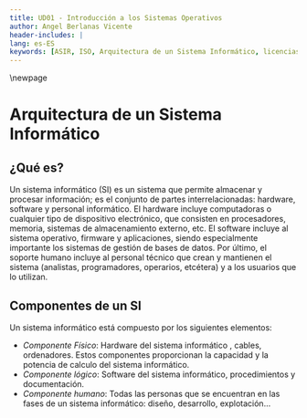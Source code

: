 ```yaml
---
title: UD01 - Introducción a los Sistemas Operativos
author: Angel Berlanas Vicente
header-includes: |
lang: es-ES
keywords: [ASIR, ISO, Arquitectura de un Sistema Informático, licencias]
---
```



\newpage

# Arquitectura de un Sistema Informático

## ¿Qué es? 

Un sistema informático (SI) es un sistema que permite almacenar y procesar información; es el conjunto de partes interrelacionadas: hardware, software y personal informático. El hardware incluye computadoras o cualquier tipo de dispositivo electrónico, que consisten en procesadores, memoria, sistemas de almacenamiento externo, etc. El software incluye al sistema operativo, firmware y aplicaciones, siendo especialmente importante los sistemas de gestión de bases de datos. Por último, el soporte humano incluye al personal técnico que crean y mantienen el sistema (analistas, programadores, operarios, etcétera) y a los usuarios que lo utilizan.

## Componentes de un SI

Un sistema informático está compuesto por los siguientes elementos:

* *Componente Físico*: Hardware del sistema informático , cables, ordenadores. Estos componentes proporcionan la capacidad y la potencia de calculo del sistema informático.
* *Componente lógico*: Software del sistema informático, procedimientos y documentación.
* *Componente humano*: Todas las personas que se encuentran en las fases de un sistema informático: diseño, desarrollo, explotación...

